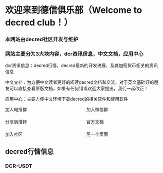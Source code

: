 

# **欢迎来到德信俱乐部（Welcome to decred club！）**


<h3 class="txt2">本网站由decred社区开发与维护</h3>
<h3 class="txt2">网站主要分为3大块内容，dcr资讯信息，中文文档，应用中心</h3>
<p class="txt2">dcr资讯信息：decred行情，decred最新的开发进展、及其加密货币相关的资讯信息</p>
<p class="txt2">中文文档：为方便中文读者更好的阅读decred文档和交流，对于英文基础好的朋友可以直接查看原版文档，如果有任何错误欢迎大家提出，我们一起改正！</p>
<p class="txt2">应用中心：主要方便中文环境下载decred的相关软件和使用软件</p>
<!DOCTYPE html>
<html>
<head>
  <title>网页标题</title>
  <style>
/* 设置格子的样式 */
.grid {
  display: grid;
  grid-template-columns: repeat(2, 1fr);
  grid-gap: 20px;
}

/* 设置格子的共同样式 */
.grid-item {
  height: 200px;
  text-align: center;
  font-size: 45px;
  color: white;
  cursor: pointer;
  display: flex;
  align-items: center;
  justify-content: center;
  border-radius: 10px; /* 添加圆角效果 */
  box-shadow: 0px 2px 6px rgba(0, 0, 0, 0.1); /* 添加阴影效果 */
}
/* 定义风险揭示的颜色的样式 */
.txt1 {
  color: red;
}

/* 定义不同格子颜色的样式 */
.red {
  background-color: blue;
}

.blue {
  background-color: blue;
}

.green {
  background-color: blue;
}

.yellow {
  background-color: blue;
}

.purple {
  background-color: purple;
}

.orange {
  background-color: orange;
}

/* 设置行情容器的样式 */
.container {
  width: 100%;
  height: 100%;
}

  </style>
  <script type="text/javascript" src="https://s3.tradingview.com/tv.js"></script>
</head>
</head>
<body>
  <div class="grid">
    <div class="grid-item red" onclick="joinTelegramGroup()">
      加入电报群
    </div>
    <div class="grid-item blue" onclick="location.href='newsletter.html'">
      加入微信群
    </div>
    <div class="grid-item green" onclick="location.href='market.html'">
      分享到推特
    </div>
    <div class="grid-item yellow" onclick="location.href='docs.html'">
      官方文档
    </div>
    <div class="grid-item purple" onclick="location.href='community.html'">
      加入社区
    </div>
    <div class="grid-item orange" onclick="location.href='another-page.html'">
      另一个页面
    </div>
   </div> 
<!-- 创建一个容器用于显示行情图 -->   
<h2 id="__comments">decred行情信息</h2>
<div class="container">
    <H3>DCR-USDT</H3>
    <div id="tradingview-widget-container2" style="width: 100%; height: 100%;"></div>
	<H3>DCR-BTC</H3>
    <div id="tradingview-widget-container1" style="width: 100%; height: 100%;"></div>
</div>

<script >
function joinTelegramGroup() {
  window.location.href = 'https://t.me/decredzh';  // 替换为电报群的URL
}
</script>

<script type="text/javascript">
    new TradingView.widget(
      {
        "width": "100%",
        "height": "300px",
        "symbol": "BINANCE:DCRBTC", // 设置行情图的交易对
        "interval": "1D", // 设置时间间隔，例如日线 ("D")
        "timezone": "Asia/Taipei",
        "theme": "light",
        "style": "1",
        "locale": "zh",
        "toolbar_bg": "#f1f3f6",
        "enable_publishing": false,
        "allow_symbol_change": true,
        "container_id": "tradingview-widget-container1"
        }
      );
</script>
 
<script type="text/javascript">
    new TradingView.widget(
      {
        "width": "100%",
        "height": "400px",
        "symbol": "BINANCE:DCRUSDT", // 设置行情图的交易对
        "interval": "1D", // 设置时间间隔，例如日线 ("D")
        "timezone": "Asia/Taipei",
        "theme": "light",
        "style": "1",
        "locale": "zh",
        "toolbar_bg": "#f1f3f6",
        "enable_publishing": false,
        "allow_symbol_change": true,
        "container_id": "tradingview-widget-container2"
        }
      );
</script>




</body>
</html>
<h3 class="txt1">备注：本网站仅用于客观信息的集中展示，不提供任何投资指导。所有的投资决策和风险由个人自行承担。</h3>
<h3 id="__comments">欢迎对Decred德信俱乐部做出评论和提出宝贵建议！</h3>
<h3 id="__comments">可通过授权github登陆进行评论。</h3>
<br>
<!-- Insert generated snippet here -->
<script src="https://giscus.app/client.js"
        data-repo="Cagedbird1/decred-giscus"
        data-repo-id="R_kgDOJjLJEg"
        data-category="Announcements"
        data-category-id="DIC_kwDOJjLJEs4CWfeh"
        data-mapping="url"
        data-strict="0"
        data-reactions-enabled="1"
        data-emit-metadata="0"
        data-input-position="bottom"
        data-theme="preferred_color_scheme"
        data-lang="zh-CN"
        crossorigin="anonymous"
        async>
</script>
<script>
    var giscus = document.querySelector("script[src*=giscus]")
    /* Set palette on initial load */
    var palette = __md_get("__palette")
    if (palette && typeof palette.color === "object") {
      var theme = palette.color.scheme === "slate" ? "dark" : "light"
      giscus.setAttribute("data-theme", theme) 
    }

    /* Register event handlers after documented loaded */
    document.addEventListener("DOMContentLoaded", function() {
      var ref = document.querySelector("[data-md-component=palette]")
      ref.addEventListener("change", function() {
        var palette = __md_get("__palette")
        if (palette && typeof palette.color === "object") {
          var theme = palette.color.scheme === "slate" ? "dark" : "light"

          /* Instruct Giscus to change theme */
          var frame = document.querySelector(".giscus-frame")
          frame.contentWindow.postMessage(
            { giscus: { setConfig: { theme } } },
            "https://giscus.app"
          )
        }
      })
    })
  </script>

